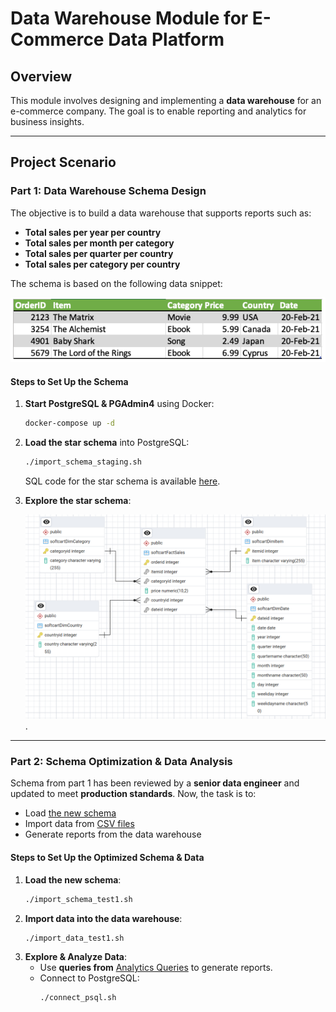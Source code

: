 # Data Warehouse Module for E-Commerce Data Platform

## Overview
This module involves designing and implementing a **data warehouse** for an e-commerce company. The goal is to enable reporting and analytics for business insights.

---

## **Project Scenario**

### **Part 1: Data Warehouse Schema Design**
The objective is to build a data warehouse that supports reports such as:
- **Total sales per year per country**
- **Total sales per month per category**
- **Total sales per quarter per country**
- **Total sales per category per country**

The schema is based on the following data snippet:

![data snippet](./schema/data_example.png)

#### **Steps to Set Up the Schema**
1. **Start PostgreSQL & PGAdmin4** using Docker:
   ```sh
   docker-compose up -d
   ```
2. **Load the star schema** into PostgreSQL:
   ```sh
   ./import_schema_staging.sh
   ```

    SQL code for the star schema is available [here](./schema/star_schema_generated.sql). 

3. **Explore the star schema**: 

    ![Star Schema SQL](./schema/star_schema.png).

---

### **Part 2: Schema Optimization & Data Analysis**
Schema from part 1 has been reviewed by a **senior data engineer** and updated to meet **production standards**. Now, the task is to:
- Load [the new schema](./schema/CREATE-SCRIPT.sql)
- Import data from [CSV files](./data/)
- Generate reports from the data warehouse

#### **Steps to Set Up the Optimized Schema & Data**
1. **Load the new schema**:
   ```sh
   ./import_schema_test1.sh
   ```
2. **Import data into the data warehouse**:
   ```sh
   ./import_data_test1.sh
   ```
3. **Explore & Analyze Data**:
   - Use **queries from** [Analytics Queries](./data/analytics_queries.sql) to generate reports.
   - Connect to PostgreSQL:
     ```sh
     ./connect_psql.sh
     ```

